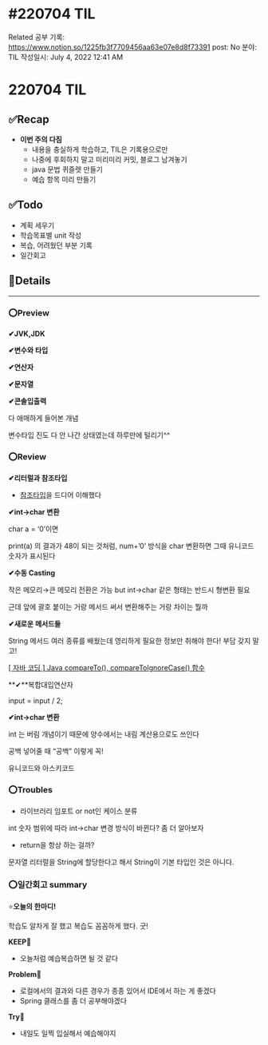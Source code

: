 # #220704 TIL

Related 공부 기록: https://www.notion.so/1225fb3f7709456aa63e07e8d8f73391
post: No
분야: TIL
작성일시: July 4, 2022 12:41 AM

# 220704 TIL

## ****✅Recap****

- **이번 주의 다짐**
    - 내용을 충실하게 학습하고, TIL은 기록용으로만
    - 나중에 후회하지 말고 미리미리 커밋, 블로그 남겨놓기
    - java 문법 퀴즐렛 만들기
    - 예습 항목 미리 만들기
    

## ****✅Todo****

- 계획 세우기
- 학습목표별 unit 작성
- 복습, 어려웠던 부분 기록
- 일간회고

## 💌Details

---

### ⭕Preview

**✔JVK,JDK**

**✔변수와 타입**

**✔연산자**

**✔문자열**

**✔콘솔입출력**

다 애매하게 들어본 개념

변수타입 진도 다 안 나간 상태였는데 하루만에 털리기^^

### ⭕Review

**✔리터럴과 참조타입** 

- [참조타입](https://www.notion.so/1225fb3f7709456aa63e07e8d8f73391)을 드디어 이해했다

**✔int→char 변환**

char a = ‘0’이면

print(a) 의 결과가 48이 되는 것처럼, num+’0’ 방식을 char 변환하면 그때 유니코드 숫자가 표시된다

**✔수동 Casting**

작은 메모리→큰 메모리 전환은 가능 but int→char 같은 형태는 반드시 형변환 필요

근데 앞에 괄호 붙이는 거랑 메서드 써서 변환해주는 거랑 차이는 뭘까

**✔새로운 메서드들**

String 메서드 여러 종류를 배웠는데 영리하게 필요한 정보만 취해야 한다! 부담 갖지 말고!

[[ 자바 코딩 ] Java compareTo(), compareToIgnoreCase() 함수](https://jamesdreaming.tistory.com/83)

**✔**복합대입연산자

input = input / 2;

**✔int→char 변환**

int 는 버림 개념이기 때문에 양수에서는 내림 계산용으로도 쓰인다 

공백 넣어줄 때 “공백” 이렇게 꼭!

유니코드와 아스키코드

### ⭕Troubles

- 라이브러리 임포트 or not인 케이스 분류

int 숫자 범위에 따라 int→char 변경 방식이 바뀐다? 좀 더 알아보자

- return을 항상 하는 걸까?

문자열 리터럴을 String에 할당한다고 해서 String이 기본 타입인 것은 아니다. 

### ⭕일간회고 summary

⭐**오늘의 한마디!**

학습도 알차게 잘 했고 복습도 꼼꼼하게 했다. 굿!

**KEEP🚩**

- 오늘처럼 예습복습하면 될 것 같다

**Problem🚨**

- 로컬에서의 결과와 다른 경우가 종종 있어서 IDE에서 하는 게 좋겠다
- Spring 클래스를 좀 더 공부해야겠다

**Try🌱**

- 내일도 일찍 입실해서 예습해야지
